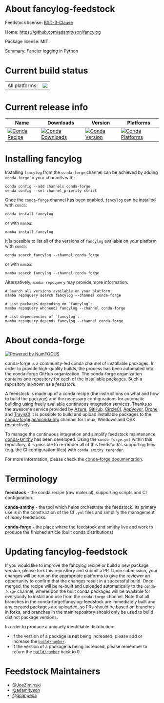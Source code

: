 About fancylog-feedstock
========================

Feedstock license: [BSD-3-Clause](https://github.com/conda-forge/fancylog-feedstock/blob/main/LICENSE.txt)

Home: https://github.com/adamltyson/fancylog

Package license: MIT

Summary: Fancier logging in Python

Current build status
====================


<table><tr><td>All platforms:</td>
    <td>
      <a href="https://dev.azure.com/conda-forge/feedstock-builds/_build/latest?definitionId=15183&branchName=main">
        <img src="https://dev.azure.com/conda-forge/feedstock-builds/_apis/build/status/fancylog-feedstock?branchName=main">
      </a>
    </td>
  </tr>
</table>

Current release info
====================

| Name | Downloads | Version | Platforms |
| --- | --- | --- | --- |
| [![Conda Recipe](https://img.shields.io/badge/recipe-fancylog-green.svg)](https://anaconda.org/conda-forge/fancylog) | [![Conda Downloads](https://img.shields.io/conda/dn/conda-forge/fancylog.svg)](https://anaconda.org/conda-forge/fancylog) | [![Conda Version](https://img.shields.io/conda/vn/conda-forge/fancylog.svg)](https://anaconda.org/conda-forge/fancylog) | [![Conda Platforms](https://img.shields.io/conda/pn/conda-forge/fancylog.svg)](https://anaconda.org/conda-forge/fancylog) |

Installing fancylog
===================

Installing `fancylog` from the `conda-forge` channel can be achieved by adding `conda-forge` to your channels with:

```
conda config --add channels conda-forge
conda config --set channel_priority strict
```

Once the `conda-forge` channel has been enabled, `fancylog` can be installed with `conda`:

```
conda install fancylog
```

or with `mamba`:

```
mamba install fancylog
```

It is possible to list all of the versions of `fancylog` available on your platform with `conda`:

```
conda search fancylog --channel conda-forge
```

or with `mamba`:

```
mamba search fancylog --channel conda-forge
```

Alternatively, `mamba repoquery` may provide more information:

```
# Search all versions available on your platform:
mamba repoquery search fancylog --channel conda-forge

# List packages depending on `fancylog`:
mamba repoquery whoneeds fancylog --channel conda-forge

# List dependencies of `fancylog`:
mamba repoquery depends fancylog --channel conda-forge
```


About conda-forge
=================

[![Powered by
NumFOCUS](https://img.shields.io/badge/powered%20by-NumFOCUS-orange.svg?style=flat&colorA=E1523D&colorB=007D8A)](https://numfocus.org)

conda-forge is a community-led conda channel of installable packages.
In order to provide high-quality builds, the process has been automated into the
conda-forge GitHub organization. The conda-forge organization contains one repository
for each of the installable packages. Such a repository is known as a *feedstock*.

A feedstock is made up of a conda recipe (the instructions on what and how to build
the package) and the necessary configurations for automatic building using freely
available continuous integration services. Thanks to the awesome service provided by
[Azure](https://azure.microsoft.com/en-us/services/devops/), [GitHub](https://github.com/),
[CircleCI](https://circleci.com/), [AppVeyor](https://www.appveyor.com/),
[Drone](https://cloud.drone.io/welcome), and [TravisCI](https://travis-ci.com/)
it is possible to build and upload installable packages to the
[conda-forge](https://anaconda.org/conda-forge) [anaconda.org](https://anaconda.org/)
channel for Linux, Windows and OSX respectively.

To manage the continuous integration and simplify feedstock maintenance,
[conda-smithy](https://github.com/conda-forge/conda-smithy) has been developed.
Using the ``conda-forge.yml`` within this repository, it is possible to re-render all of
this feedstock's supporting files (e.g. the CI configuration files) with ``conda smithy rerender``.

For more information, please check the [conda-forge documentation](https://conda-forge.org/docs/).

Terminology
===========

**feedstock** - the conda recipe (raw material), supporting scripts and CI configuration.

**conda-smithy** - the tool which helps orchestrate the feedstock.
                   Its primary use is in the construction of the CI ``.yml`` files
                   and simplify the management of *many* feedstocks.

**conda-forge** - the place where the feedstock and smithy live and work to
                  produce the finished article (built conda distributions)


Updating fancylog-feedstock
===========================

If you would like to improve the fancylog recipe or build a new
package version, please fork this repository and submit a PR. Upon submission,
your changes will be run on the appropriate platforms to give the reviewer an
opportunity to confirm that the changes result in a successful build. Once
merged, the recipe will be re-built and uploaded automatically to the
`conda-forge` channel, whereupon the built conda packages will be available for
everybody to install and use from the `conda-forge` channel.
Note that all branches in the conda-forge/fancylog-feedstock are
immediately built and any created packages are uploaded, so PRs should be based
on branches in forks, and branches in the main repository should only be used to
build distinct package versions.

In order to produce a uniquely identifiable distribution:
 * If the version of a package **is not** being increased, please add or increase
   the [``build/number``](https://docs.conda.io/projects/conda-build/en/latest/resources/define-metadata.html#build-number-and-string).
 * If the version of a package **is** being increased, please remember to return
   the [``build/number``](https://docs.conda.io/projects/conda-build/en/latest/resources/define-metadata.html#build-number-and-string)
   back to 0.

Feedstock Maintainers
=====================

* [@JoeZiminski](https://github.com/JoeZiminski/)
* [@adamltyson](https://github.com/adamltyson/)
* [@goanpeca](https://github.com/goanpeca/)

